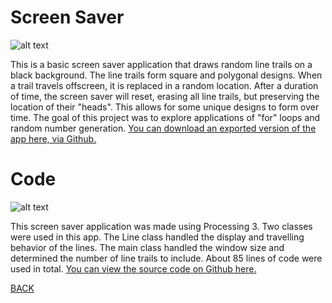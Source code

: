 # Screen Saver
![alt text](https://howardying.github.io/Programming1Portfolio/Images/screenSaver1.png)

This is a basic screen saver application that draws random line trails on a black background. The line trails form square and polygonal designs. When a trail travels offscreen, it is replaced in a random location. After a duration of time, the screen saver will reset, erasing all line trails, but preserving the location of their "heads". This allows for some unique designs to form over time. The goal of this project was to explore applications of "for" loops and random number generation.
[You can download an exported version of the app here, via Github.](https://github.com/HowardYing/screenSaver)

# Code
![alt text](https://howardying.github.io/Programming1Portfolio/Images/screenSaver2.png)

This screen saver application was made using Processing 3. Two classes were used in this app. The Line class handled the display and travelling behavior of the lines. The main class handled the window size and determined the number of line trails to include. About 85 lines of code were used in total.
[You can view the source code on Github here.](https://github.com/HowardYing/screenSaver)

[BACK](https://howardying.github.io/Programming1Portfolio/ "Back to Home")

